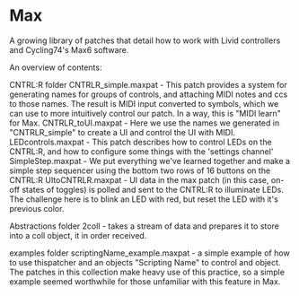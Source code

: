 Max
===

A growing library of patches that detail how to work with Livid controllers and Cycling74's Max6 software.

An overview of contents:

CNTRL:R folder
CNTRLR_simple.maxpat - This patch provides a system for generating names for groups of controls, and attaching MIDI notes and ccs to those names. The result is MIDI input converted to symbols, which we can use to more intuitively control our patch. In a way, this is "MIDI learn" for Max.
CNTRLR_toUI.maxpat - Here we use the names we generated in "CNTRLR_simple" to create a UI and control the UI with MIDI.
LEDcontrols.maxpat - This patch describes how to control LEDs on the CNTRL:R, and how to configure some things with the 'settings channel'
SimpleStep.maxpat - We put everything we've learned together and make a simple step sequencer using the bottom two rows of 16 buttons on the CNTRL:R
UItoCNTRLR.maxpat - UI data in the max patch (in this case, on-off states of toggles) is polled and sent to the CNTRL:R to illuminate LEDs. The challenge here is to blink an LED with red, but reset the LED with it's previous color.

Abstractions folder
2coll - takes a stream of data and prepares it to store into a coll object, it in order received.

examples folder
scriptingName_example.maxpat - a simple example of how to use thispatcher and an objects "Scripting Name" to control and object. The patches in this collection make heavy use of this practice, so a simple example seemed worthwhile for those unfamiliar with this feature in Max.